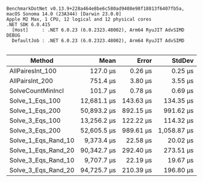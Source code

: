 ```

BenchmarkDotNet v0.13.9+228a464e8be6c580ad9408e98f18813f6407fb5a, macOS Sonoma 14.0 (23A344) [Darwin 23.0.0]
Apple M2 Max, 1 CPU, 12 logical and 12 physical cores
.NET SDK 6.0.415
  [Host]     : .NET 6.0.23 (6.0.2323.48002), Arm64 RyuJIT AdvSIMD DEBUG
  DefaultJob : .NET 6.0.23 (6.0.2323.48002), Arm64 RyuJIT AdvSIMD


```
| Method              | Mean        | Error     | StdDev      |
|-------------------- |------------:|----------:|------------:|
| AllPairesInt_100    |    127.0 μs |   0.26 μs |     0.25 μs |
| AllPairsInt_200     |    751.4 μs |   3.80 μs |     3.55 μs |
| SolveCountMinIncl   |    101.7 μs |   0.78 μs |     0.69 μs |
| Solve_1_Eqs_100     | 12,681.1 μs | 143.63 μs |   134.35 μs |
| Solve_1_Eqs_200     | 50,893.2 μs | 892.15 μs |   991.62 μs |
| Solve_3_Eqs_100     | 13,256.2 μs | 122.22 μs |   114.32 μs |
| Solve_3_Eqs_200     | 52,605.5 μs | 989.61 μs | 1,058.87 μs |
| Solve_1_Eqs_Rand_10 |  9,373.4 μs |  22.58 μs |    20.02 μs |
| Solve_1_Eqs_Rand_20 | 90,342.7 μs | 292.40 μs |   273.51 μs |
| Solve_3_Eqs_Rand_10 |  9,707.7 μs |  22.19 μs |    19.67 μs |
| Solve_3_Eqs_Rand_20 | 94,725.7 μs | 210.39 μs |   196.80 μs |
